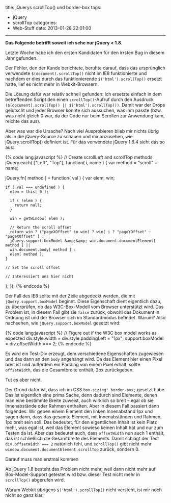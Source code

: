 title: jQuerys scrollTop() und border-box
tags:
  - jQuery
  - scrollTop
categories:
  - Web-Stuff
date: 2013-01-28 22:01:00
---

**Das Folgende betrifft soweit ich sehe nur jQuery &lt; 1.8.**

Letzte Woche habe ich den ersten Kandidaten für den irrsten Bug in diesem Jahr gefunden.

Der Fehler, den der Kunde berichtete, beruhte darauf, dass das ursprünglich verwendete `$(document).scrollTop()` nicht im IE8 funktionierte und nachdem er dies durch das funktionierende `$('html').scrollTop()` ersetzt hatte, lief es nicht mehr in Webkit-Browsern.

Die Lösung dafür war relativ schnell gefunden: Ich ersetzte einfach in dem betreffenden Script den einen `scrollTop()`-Aufruf durch den Ausdruck `($(document).scrollTop() || $('html').scrollTop())`. Damit war der Drops gelutscht und jeder Browser konnte sich aussuchen, was ihm passte (bzw. was nicht gleich 0 war, da der Code nur beim Scrollen zur Anwendung kam, reichte das aus).

Aber was war die Ursache? Nach viel Ausprobieren blieb mir nichts übrig als in die jQuery-Source zu schauen und mir anzusehen, wie jQuery.scrollTop() definiert ist. Für das verwendete jQuery 1.6.4 sieht das so aus:

{% code lang:javascript %}
// Create scrollLeft and scrollTop methods
jQuery.each( ["Left", "Top"], function( i, name ) {
  var method = "scroll" + name;

  jQuery.fn[ method ] = function( val ) {
    var elem, win;

    if ( val === undefined ) {
      elem = this[ 0 ];

      if ( !elem ) {
        return null;
      }

      win = getWindow( elem );

      // Return the scroll offset
      return win ? ("pageXOffset" in win) ? win[ i ? "pageYOffset" : "pageXOffset" ] :
      jQuery.support.boxModel &amp;&amp; win.document.documentElement[ method ] ||
      win.document.body[ method ] :
      elem[ method ];
    }

    // Set the scroll offset

    // Interessiert uns hier nicht
  };
});
{% endcode %}

Der Fall des IE8 sollte mit der Zeile abgedeckt werden, die mit `jQuery.support.boxModel` beginnt. Diese Eigenschaft dient eigentlich dazu, zu überprüfen, ob das W3C-Box-Modell vom Browser unterstützt wird. Das Problem ist, in diesem Fall gibt sie `false` zurück, obwohl das Dokument in Ordnung ist und der Browser sich im Standardmodus befindet. Warum? Also nachsehen, wie `jQuery.support.boxModel` gesetzt wird:

{% code lang:javascript %}
// Figure out if the W3C box model works as expected
div.style.width = div.style.paddingLeft = "1px";
support.boxModel = div.offsetWidth === 2;
{% endcode %}

Es wird ein Test-Div erzeugt, dem verschiedene Eigenschaften zugewiesen und das dann an den `body` angehängt wird. Da das Element hier einen Pixel breit ist und außerdem ein Padding von einem Pixel erhält, sollte `offsetWidth`, das die Gesamtbreite enthält, 2px zurückgeben.

Tut es aber nicht.

Der Grund dafür ist, dass ich im CSS `box-sizing: border-box;` gesetzt habe. Das ist eigentlich eine prima Sache, denn dadurch sind Elemente, denen man eine bestimmte Breite zuweist, auch wirklich so breit &ndash; egal ob sie Innenabstände oder Rahmen enthalten. Aber in diesem Fall passiert dann folgendes: Wir geben einem Element den linken Innenabstand 1px und sagen dann, dass das gesamte Element, mit Innenabständen und Rahmen, 1px breit sein soll. Das bedeutet, für den eigentlichen Inhalt ist kein Platz mehr, was egal ist, weil das Element sowieso keinen Inhalt hat und nur zum Testen da ist. Aber das bedeutet auch, dass `offsetWidth` nun auch 1 enthält, das ist schließlich die Gesamtbreite des Elements. Damit schlägt der Test `div.offsetWidth === 2` natürlich fehl, und `scrollTop()` gibt nicht mehr `window.document.documentElement.scrollTop` zurück, sondern 0.

Darauf muss man erstmal kommen

Ab jQuery 1.8 besteht das Problem nicht mehr, weil dann nicht mehr auf Box-Model-Support getestet wird bzw. dieser Test nicht mehr in `scrollTop()` abgerufen wird.

Warum Webkit übrigens `$('html').scrollTop()` nicht versteht, ist mir noch nicht so ganz klar.
